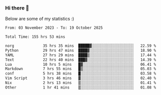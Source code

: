 ### Hi there 👋
Below are some of my statistics :)

<!--START_SECTION:waka-->

```txt
From: 03 November 2023 - To: 19 October 2025

Total Time: 155 hrs 53 mins

norg             35 hrs 35 mins  █████▓░░░░░░░░░░░░░░░░░░░   22.59 %
Python           29 hrs 47 mins  ████▓░░░░░░░░░░░░░░░░░░░░   18.90 %
YAML             27 hrs 29 mins  ████▒░░░░░░░░░░░░░░░░░░░░   17.44 %
Text             22 hrs 40 mins  ███▓░░░░░░░░░░░░░░░░░░░░░   14.39 %
Lua              10 hrs 5 mins   █▓░░░░░░░░░░░░░░░░░░░░░░░   06.41 %
Markdown         7 hrs 55 mins   █▒░░░░░░░░░░░░░░░░░░░░░░░   05.03 %
conf             5 hrs 38 mins   █░░░░░░░░░░░░░░░░░░░░░░░░   03.58 %
Vim Script       3 hrs 46 mins   ▓░░░░░░░░░░░░░░░░░░░░░░░░   02.40 %
Nix              2 hrs 13 mins   ▒░░░░░░░░░░░░░░░░░░░░░░░░   01.41 %
Other            1 hr 41 mins    ▒░░░░░░░░░░░░░░░░░░░░░░░░   01.08 %
```

<!--END_SECTION:waka-->

<!--
**KlapenHz/KlapenHz** is a ✨ _special_ ✨ repository because its `README.md` (this file) appears on your GitHub profile.

Here are some ideas to get you started:

- 🔭 I’m currently working on ...
- 🌱 I’m currently learning ...
- 👯 I’m looking to collaborate on ...
- 🤔 I’m looking for help with ...
- 💬 Ask me about ...
- 📫 How to reach me: ...
- 😄 Pronouns: ...
- ⚡ Fun fact: ...
-->
